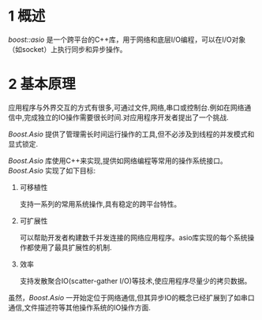 
# 1 概述

*boost::asio* 是一个跨平台的C++库，用于网络和底层I/O编程，可以在I/O对象（如socket）上执行同步和异步操作。

# 2 基本原理

应用程序与外界交互的方式有很多,可通过文件,网络,串口或控制台.例如在网络通信中,完成独立的IO操作需要很长时间.对应用程序开发者提出了一个挑战.

*Boost.Asio* 提供了管理需长时间运行操作的工具,但不必涉及到线程的并发模式和显式锁定.

*Boost.Asio* 库使用C++来实现,提供如网络编程等常用的操作系统接口。 *Boost.Asio* 实现了如下目标:

1. 可移植性
    
    支持一系列的常用系统操作,具有稳定的跨平台特性。

2. 可扩展性
    
    可以帮助开发者构建数千并发连接的网络应用程序。asio库实现的每个系统操作都使用了最具扩展性的机制.

3. 效率
    
    支持发散聚合IO(scatter-gather I/O)等技术,使应用程序尽量少的拷贝数据。

虽然，*Boost.Asio* 一开始定位于网络通信,但其异步IO的概念已经扩展到了如串口通信,文件描述符等其他操作系统的IO操作方面.

